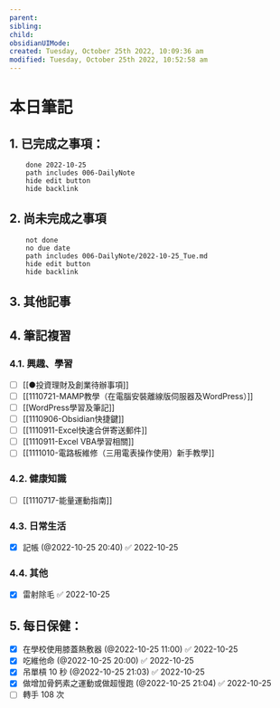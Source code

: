 ```yaml
---
parent: 
sibling: 
child: 
obsidianUIMode: 
created: Tuesday, October 25th 2022, 10:09:36 am
modified: Tuesday, October 25th 2022, 10:52:58 am
---
```


# 本日筆記

## 1. 已完成之事項：
```tasks
	done 2022-10-25
	path includes 006-DailyNote
	hide edit button 
	hide backlink
```

## 2. 尚未完成之事項
```tasks
	not done
	no due date
	path includes 006-DailyNote/2022-10-25_Tue.md
	hide edit button 
	hide backlink
```

## 3. 其他記事

## 4. 筆記複習
### 4.1. 興趣、學習
- [ ] [[●投資理財及創業待辦事項]]
- [ ] [[1110721-MAMP教學（在電腦安裝離線版伺服器及WordPress）]]
- [ ] [[WordPress學習及筆記]]
- [ ] [[1110906-Obsidian快捷鍵]]
- [ ] [[1110911-Excel快速合併寄送郵件]]
- [ ] [[1110911-Excel VBA學習相關]]
- [ ] [[1111010-電路板維修（三用電表操作使用）新手教學]]

### 4.2. 健康知識
- [ ] [[1110717-能量運動指南]]

### 4.3. 日常生活
- [x] 記帳 (@2022-10-25 20:40) ✅ 2022-10-25

### 4.4. 其他
- [x] 雷射除毛 ✅ 2022-10-25

## 5. 每日保健：
- [x] 在學校使用膝蓋熱敷器 (@2022-10-25 11:00) ✅ 2022-10-25
- [x] 吃維他命 (@2022-10-25 20:00) ✅ 2022-10-25
- [x] 吊單槓 10 秒 (@2022-10-25 21:03) ✅ 2022-10-25
- [x] 做增加骨鈣素之運動或做超慢跑 (@2022-10-25 21:04) ✅ 2022-10-25
- [ ] 轉手 108 次